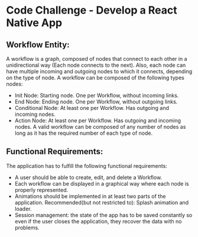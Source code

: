 # Code Challenge - Develop a React Native App

## Workflow Entity:
A workflow is a graph, composed of nodes that connect to each other in a unidirectional way
(Each node connects to the next). Also, each node can have multiple incoming and outgoing
nodes to which it connects, depending on the type of node.
A workflow can be composed of the following types nodes:
   - Init Node: Starting node. One per Workflow, without incoming links.
   - End Node: Ending node. One per Workflow, without outgoing links.
   - Conditional Node: At least one per Workflow. Has outgoing and incoming nodes.
   - Action Node: At least one per Workflow. Has outgoing and incoming nodes.
A valid workflow can be composed of any number of nodes as long as it has the required
number of each type of node.

## Functional Requirements:
The application has to fulfill the following functional requirements:
- A user should be able to create, edit, and delete a Workflow.
- Each workflow can be displayed in a graphical way where each node is properly
represented.
- Animations should be implemented in at least two parts of the application.
Recommended(but not restricted to): Splash animation and loader.
- Session management: the state of the app has to be saved constantly so even if the
user closes the application, they recover the data with no problems.
